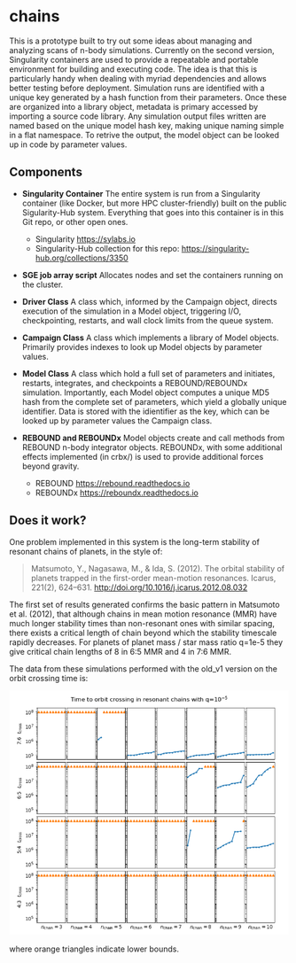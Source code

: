 # chains

This is a prototype built to try out some ideas about managing and analyzing scans of n-body simulations. Currently on the second version, Singularity containers are used to provide a repeatable and portable environment for building and executing code. The idea is that this is particularly handy when dealing with myriad dependencies and allows better testing before deployment. Simulation runs are identified with a unique key generated by a hash function from their parameters. Once these are organized into a library object, metadata is primary accessed by importing a source code library. Any simulation output files written are named based on the unique model hash key, making unique naming simple in a flat namespace. To retrive the output, the model object can be looked up in code by parameter values.

## Components

* **Singularity Container**
The entire system is run from a Singularity container (like Docker, but more HPC cluster-friendly) built on the public Sigularity-Hub system. Everything that goes into this container is in this Git repo, or other open ones.
  * Singularity https://sylabs.io
  * Singularity-Hub collection for this repo: https://singularity-hub.org/collections/3350

* **SGE job array script**
Allocates nodes and set the containers running on the cluster.

* **Driver Class**
A class which, informed by the Campaign object, directs execution of the simulation in a Model object, triggering I/O, checkpointing, restarts, and wall clock limits from the queue system.

* **Campaign Class**
A class which implements a library of Model objects. Primarily provides indexes to look up Model objects by parameter values.

* **Model Class**
A class which hold a full set of parameters and initiates, restarts, integrates, and checkpoints a REBOUND/REBOUNDx simulation. Importantly, each Model object computes a unique MD5 hash from the complete set of parameters, which yield a globally unique identifier. Data is stored with the idientifier as the key, which can be looked up by parameter values the Campaign class.

* **REBOUND and REBOUNDx**
Model objects create and call methods from REBOUND n-body integrator objects. REBOUNDx, with some additional effects implemented (in crbx/) is used to provide additional forces beyond gravity. 
  * REBOUND https://rebound.readthedocs.io
  * REBOUNDx https://reboundx.readthedocs.io

## Does it work?
One problem implemented in this system is the long-term stability of resonant chains of planets, in the style of:

> Matsumoto, Y., Nagasawa, M., & Ida, S. (2012). 
> The orbital stability of planets trapped in the first-order mean-motion resonances. 
> Icarus, 221(2), 624–631. http://doi.org/10.1016/j.icarus.2012.08.032

The first set of results generated confirms the basic pattern in
Matsumoto et al. (2012), that although chains in mean motion resonance (MMR) have 
much longer stability times than non-resonant ones with similar spacing, there exists 
a critical length of chain beyond which the stability timescale rapidly decreases.
For planets of planet mass / star mass ratio q=1e-5 they give critical chain lengths 
of 8 in 6:5 MMR and 4 in 7:6 MMR.

The data from these simulations performed with the old_v1 version on the orbit crossing time is:

![plot of collision times for chains of planets](./plots/tcross_q1em5_n3-10_p3-6.png)

where orange triangles indicate lower bounds.
